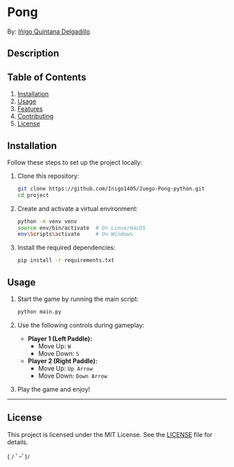 # Pong
By: [Iñigo Quintana Delgadillo](https://github.com/Inigo1405)

## Description


## Table of Contents
1. [Installation](#installation)
2. [Usage](#usage)
3. [Features](#features)
4. [Contributing](#contributing)
5. [License](#license)

## Installation  
Follow these steps to set up the project locally:  

1. Clone this repository:  
   ```bash
   git clone https://github.com/Inigo1405/Juego-Pong-python.git 
   cd project
   ```

2. Create and activate a virtual environment:  
   ```bash
   python -m venv venv
   source env/bin/activate  # On Linux/macOS
   env\Scripts\activate     # On Windows
   ```

3. Install the required dependencies:  
   ```bash
   pip install -r requirements.txt
   ```  

## Usage  
1. Start the game by running the main script:  
   ```bash
   python main.py
   ```

2. Use the following controls during gameplay:  
   - **Player 1 (Left Paddle):**  
     - Move Up: `W`  
     - Move Down: `S`  
   - **Player 2 (Right Paddle):**  
     - Move Up: `Up Arrow`  
     - Move Down: `Down Arrow`  

3. Play the game and enjoy!  

---

## License
This project is licensed under the MIT License. See the [LICENSE](LICENSE) file for details.


( ﾉ ﾟｰﾟ)ﾉ
